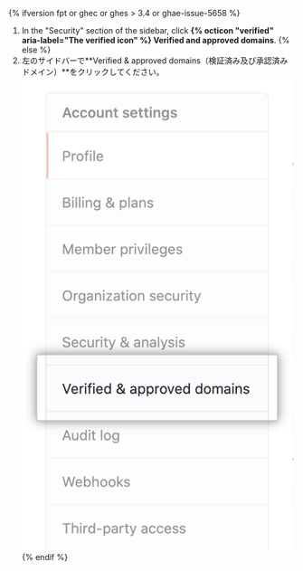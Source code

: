{% ifversion fpt or ghec or ghes > 3.4 or ghae-issue-5658 %}
1. In the "Security" section of the sidebar, click **{% octicon "verified" aria-label="The verified icon" %} Verified and approved domains**.
{% else %}
1. 左のサイドバーで**Verified & approved domains（検証済み及び承認済みドメイン）**をクリックしてください。 !["検証済み及び承認済みドメイン"タブ](/assets/images/help/organizations/verified-domains-button.png)
{% endif %}
